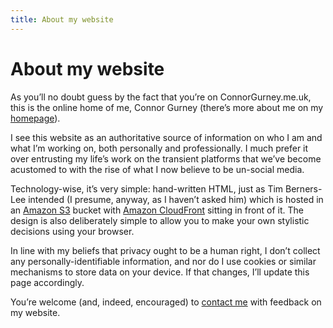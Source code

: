 ```yaml
---
title: About my website
---
```


# About my website

As you’ll no doubt guess by the fact that you’re on ConnorGurney.me.uk, this is the online home of me, Connor Gurney (there’s more about me on my [homepage](../)).

I see this website as an authoritative source of information on who I am and what I’m working on, both personally and professionally. I much prefer it over entrusting my life’s work on the transient platforms that we’ve become acustomed to with the rise of what I now believe to be un-social media.

Technology-wise, it’s very simple: hand-written HTML, just as Tim Berners-Lee intended (I presume, anyway, as I haven’t asked him) which is hosted in an [Amazon S3](https://aws.amazon.com/s3/) bucket with [Amazon CloudFront](https://aws.amazon.com/cloudfront/) sitting in front of it. The design is also deliberately simple to allow you to make your own stylistic decisions using your browser.

In line with my beliefs that privacy ought to be a human right, I don’t collect any personally-identifiable information, and nor do I use cookies or similar mechanisms to store data on your device. If that changes, I’ll update this page accordingly.

You’re welcome (and, indeed, encouraged) to [contact me](../me/contact.html) with feedback on my website.
